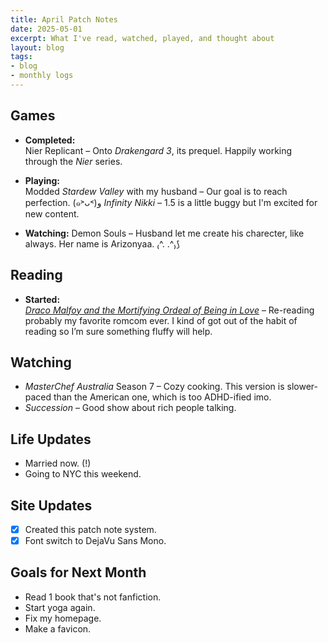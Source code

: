 ```yaml
---
title: April Patch Notes
date: 2025-05-01
excerpt: What I've read, watched, played, and thought about
layout: blog
tags: 
- blog
- monthly logs
---
```


## Games
- **Completed:**  
  Nier Replicant – Onto *Drakengard 3*, its prequel. Happily working through the *Nier* series.

- **Playing:**  
  Modded *Stardew Valley* with my husband – Our goal is to reach perfection. (๑˃ᴗ˂)ﻭ
  *Infinity Nikki* – 1.5 is a little buggy but I'm excited for new content.

- **Watching:**
  Demon Souls – Husband let me create his charecter, like always. Her name is Arizonyaa. ₍^. .^₎⟆

## Reading
- **Started:**  
  *[Draco Malfoy and the Mortifying Ordeal of Being in Love](https://archiveofourown.org/works/34500952/chapters/85870804)* – Re-reading probably my favorite romcom ever. I kind of got out of the habit of reading so I’m sure something fluffy will help.

## Watching
- *MasterChef Australia* Season 7 – Cozy cooking. This version is slower-paced than the American one, which is too ADHD-ified imo.  
- *Succession* – Good show about rich people talking.

## Life Updates
- Married now. (!)
- Going to NYC this weekend.

## Site Updates
- [x] Created this patch note system.
- [x] Font switch to DejaVu Sans Mono.  

## Goals for Next Month
- Read 1 book that's not fanfiction.
- Start yoga again. 
- Fix my homepage.
- Make a favicon.